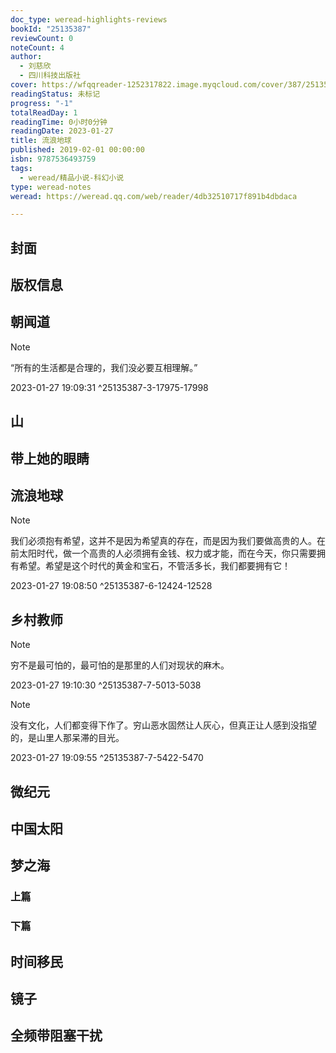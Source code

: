 ```yaml
---
doc_type: weread-highlights-reviews
bookId: "25135387"
reviewCount: 0
noteCount: 4
author:
  - 刘慈欣
  - 四川科技出版社
cover: https://wfqqreader-1252317822.image.myqcloud.com/cover/387/25135387/t7_25135387.jpg
readingStatus: 未标记
progress: "-1"
totalReadDay: 1
readingTime: 0小时0分钟
readingDate: 2023-01-27
title: 流浪地球
published: 2019-02-01 00:00:00
isbn: 9787536493759
tags:
  - weread/精品小说-科幻小说
type: weread-notes
weread: https://weread.qq.com/web/reader/4db32510717f891b4dbdaca

---
```



## 封面

## 版权信息

## 朝闻道

> [!NOTE] 
> “所有的生活都是合理的，我们没必要互相理解。”
> 
> 2023-01-27 19:09:31 ^25135387-3-17975-17998

## 山

## 带上她的眼睛

## 流浪地球

> [!NOTE] 
> 我们必须抱有希望，这并不是因为希望真的存在，而是因为我们要做高贵的人。在前太阳时代，做一个高贵的人必须拥有金钱、权力或才能，而在今天，你只需要拥有希望。希望是这个时代的黄金和宝石，不管活多长，我们都要拥有它！
> 
> 2023-01-27 19:08:50 ^25135387-6-12424-12528

## 乡村教师

> [!NOTE] 
> 穷不是最可怕的，最可怕的是那里的人们对现状的麻木。
> 
> 2023-01-27 19:10:30 ^25135387-7-5013-5038

> [!NOTE] 
> 没有文化，人们都变得下作了。穷山恶水固然让人灰心，但真正让人感到没指望的，是山里人那呆滞的目光。
> 
> 2023-01-27 19:09:55 ^25135387-7-5422-5470

## 微纪元

## 中国太阳

## 梦之海

### 上篇

### 下篇

## 时间移民

## 镜子

## 全频带阻塞干扰


